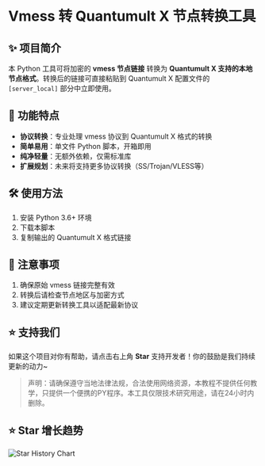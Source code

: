 # Vmess 转 Quantumult X 节点转换工具

## ✨ 项目简介

本 Python 工具可将加密的 **vmess 节点链接** 转换为 **Quantumult X 支持的本地节点格式**。转换后的链接可直接粘贴到 Quantumult X 配置文件的 `[server_local]` 部分中立即使用。

## 🌟 功能特点

- **协议转换**：专业处理 vmess 协议到 Quantumult X 格式的转换
- **简单易用**：单文件 Python 脚本，开箱即用
- **纯净轻量**：无额外依赖，仅需标准库
- **扩展规划**：未来将支持更多协议转换（SS/Trojan/VLESS等）

## 🛠️ 使用方法

1. 安装 Python 3.6+ 环境
2. 下载本脚本
3. 复制输出的 Quantumult X 格式链接
## 🚧 注意事项

1. 确保原始 vmess 链接完整有效
2. 转换后请检查节点地区与加密方式
3. 建议定期更新转换工具以适配最新协议

## ⭐ 支持我们

如果这个项目对你有帮助，请点击右上角 **Star** 支持开发者！你的鼓励是我们持续更新的动力~

> 声明：请确保遵守当地法律法规，合法使用网络资源，本教程不提供任何教学，只提供一个便携的PY程序。本工具仅限技术研究用途，请在24小时内删除。
## ⭐ Star 增长趋势
![Star History Chart](https://star-history.com/svg?repos=jeffernn/Vmess-Quantumultx仓库名&type=Date)
